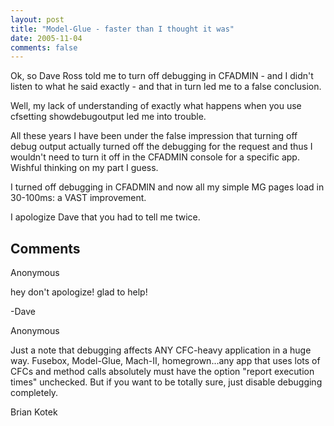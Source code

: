 ```yaml
---
layout: post
title: "Model-Glue - faster than I thought it was"
date: 2005-11-04
comments: false
---
```

Ok, so Dave Ross told me to turn off debugging in CFADMIN - and I didn't
listen to what he said exactly - and that in turn led me to a false
conclusion.  
  
Well, my lack of understanding of exactly what happens when you use cfsetting
showdebugoutput led me into trouble.  
  
All these years I have been under the false impression that turning off debug
output actually turned off the debugging for the request and thus I wouldn't
need to turn it off in the CFADMIN console for a specific app. Wishful
thinking on my part I guess.  
  
I turned off debugging in CFADMIN and now all my simple MG pages load in
30-100ms: a VAST improvement.  
  
I apologize Dave that you had to tell me twice.

## Comments

Anonymous

hey don't apologize! glad to help!  
  
-Dave

Anonymous

Just a note that debugging affects ANY CFC-heavy application in a huge way.
Fusebox, Model-Glue, Mach-II, homegrown...any app that uses lots of CFCs and
method calls absolutely must have the option "report execution times"
unchecked. But if you want to be totally sure, just disable debugging
completely.  
  
Brian Kotek

